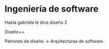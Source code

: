 # Ingeniería de software

Hasta gabriela le dice diseño 2

Diseño++

Patrones de diseño &rarr; Arquitecturas de software.
